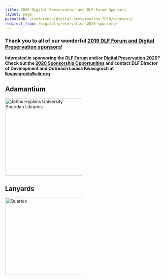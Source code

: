 ```yaml
---
title: 2020 Digital Preservation and DLF Forum Sponsors
layout: page
permalink: /conference/digital-preservation-2020/sponsors/
redirect_from: /digital-preservation-2020-sponsors/
---
```


### **Thank you to all of our wonderful [2019 DLF Forum and Digital Preservation sponsors](https://ndsa.org/digital-preservation-2019-sponsors/)!**


**Interested in sponsoring the [DLF Forum](https://forum2020.diglib.org) and/or [Digital Preservation 2020](https://ndsa.org/meetings/)? Check out the [2020 Sponsorship Opportunities](https://forum2020.diglib.org/sponsorship-opportunities/) and contact DLF Director of Development and Outreach Louisa Kwasigroch at [lkwasigroch@clir.org](mailto:lkwasigroch@clir.org).**


## **Adamantium**
[<img alt="Johns Hopkins University Sheridan Libraries" width="250" src='{{ "/images/sponsors/sheridan-museums.logo.small.horizontal.blue.jpg"}}'>](https://www.library.jhu.edu/)


## **Lanyards**

[<img alt="Quartex" width="250" src='{{ "/images/sponsors/Quartex_pos_rgb - transparent 1000px w.png"}}'>](https://www.quartexcollections.com/)
